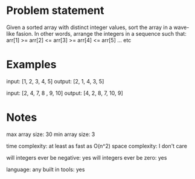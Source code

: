 # Problem statement

Given a sorted array with distinct integer values, sort the array in a wave-like fasion.
In other words, arrange the integers in a sequence such that:
arr[1] >= arr[2] <= arr[3] >= arr[4] <= arr[5] ... etc

# Examples
input: [1, 2, 3, 4, 5]
output: [2, 1, 4, 3, 5]

input: [2, 4, 7, 8 , 9, 10]
output: [4, 2, 8, 7, 10, 9]

# Notes
max array size: 30
min array size: 3

time complexity: at least as fast as O(n^2)
space complexity: I don't care

will integers ever be negative: yes
will integers ever be zero: yes

language: any
built in tools: yes
